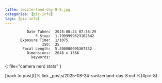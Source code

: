 ```yaml
---
title: swizterland-day-8-8.jpg
categories: [pic-info]
tags: [pic-info]
---
```


```text
          Date Taken:  2025:08:24 07:38:29
              F-Stop:  1.7999999523162842
       Exposure Time:  1/1075
                 ISO:  25
        Focal Length:  5.400000095367432
          Dimensions:  2048 x 1366
            keywords:  
```
{: file="camera nerd stats" }

[back to post]({% link _posts/2025-08-24-switzerland-day-8.md %}#pic-8)